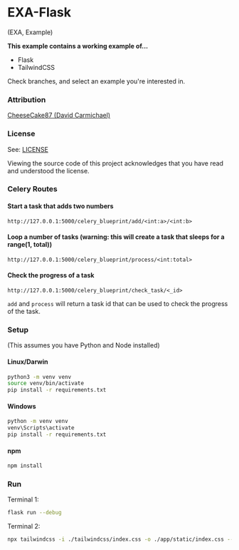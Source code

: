 # EXA-Flask

(EXA, Example)

**This example contains a working example of...**

- Flask
- TailwindCSS

Check branches, and select an example you're interested in.

### Attribution

[CheeseCake87 (David Carmichael)](https://github.com/CheeseCake87)

### License

See: [LICENSE](LICENSE)

Viewing the source code of this project acknowledges that you have read and understood the license.

### Celery Routes

#### Start a task that adds two numbers

`http://127.0.0.1:5000/celery_blueprint/add/<int:a>/<int:b>`

#### Loop a number of tasks (warning: this will create a task that sleeps for a range(1, total))

`http://127.0.0.1:5000/celery_blueprint/process/<int:total>`

#### Check the progress of a task

`http://127.0.0.1:5000/celery_blueprint/check_task/<_id>`

`add` and `process` will return a task id that can be used to check the progress of the task.

### Setup

(This assumes you have Python and Node installed)

#### Linux/Darwin

```bash 
python3 -m venv venv
source venv/bin/activate
pip install -r requirements.txt
```

#### Windows

```bash
python -m venv venv
venv\Scripts\activate
pip install -r requirements.txt
```

#### npm

```bash
npm install
```

### Run

Terminal 1:

```bash
flask run --debug
```

Terminal 2:

```bash
npx tailwindcss -i ./tailwindcss/index.css -o ./app/static/index.css --watch
```